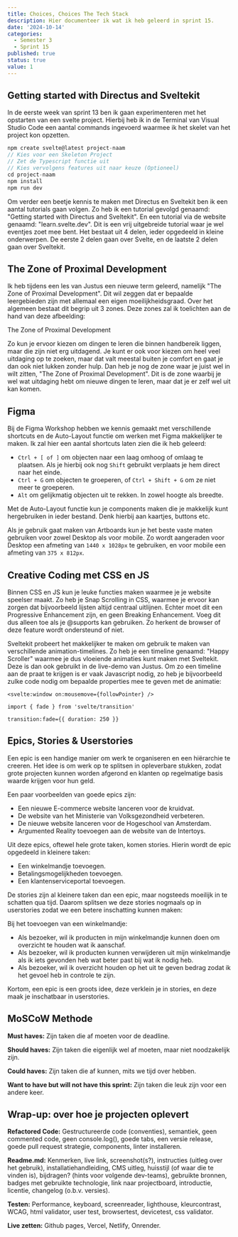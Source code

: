 ```yaml
---
title: Choices, Choices The Tech Stack
description: Hier documenteer ik wat ik heb geleerd in sprint 15.
date: '2024-10-14'
categories:
  - Semester 3
  - Sprint 15
published: true
status: true
value: 1
---
```




## Getting started with Directus and Sveltekit
In de eerste week van sprint 13 ben ik gaan experimenteren met het opstarten van een svelte project. Hierbij heb ik 
in de Terminal van Visual Studio Code een aantal commands ingevoerd waarmee ik het skelet van het project kon opzetten. 
<br>

````ts
npm create svelte@latest project-naam
// Kies voor een Skeleton Project
// Zet de Typescript functie uit
// Kies vervolgens features uit naar keuze (Optioneel)
cd project-naam
npm install
npm run dev
````
Om verder een beetje kennis te maken met Directus en Sveltekit ben ik een aantal tutorials gaan volgen.
Zo heb ik een tutorial gevolgd genaamd: "Getting started with Directus and Sveltekit". En een tutorial 
via de website genaamd: "learn.svelte.dev". Dit is een vrij uitgebreide tutorial waar je wel eventjes 
zoet mee bent. Het bestaat uit 4 delen, ieder opgedeeld in kleine onderwerpen. De eerste 2 delen gaan 
over Svelte, en de laatste 2 delen gaan over Sveltekit.

## The Zone of Proximal Development
Ik heb tijdens een les van Justus een nieuwe term geleerd, namelijk "The Zone of Proximal Development". Dit wil zeggen
dat er bepaalde leergebieden zijn met allemaal een eigen moeilijkheidsgraad. Over het algemeen bestaat dit begrip uit 3 zones.
Deze zones zal ik toelichten aan de hand van deze afbeelding:
<br>

The Zone of Proximal Development

Zo kun je ervoor kiezen om dingen te leren die binnen handbereik liggen, maar die zijn niet erg uitdagend. Je kunt er ook voor kiezen
om heel veel uitdaging op te zoeken, maar dat valt meestal buiten je comfort en gaat je dan ook niet lukken zonder hulp. Dan heb je nog
de zone waar je juist wel in wilt zitten, "The Zone of Proximal Development". Dit is de zone waarbij je wel wat uitdaging hebt om nieuwe 
dingen te leren, maar dat je er zelf wel uit kan komen.

## Figma 
Bij de Figma Workshop hebben we kennis gemaakt met verschillende shortcuts en de Auto-Layout functie om werken met Figma makkelijker te maken.
Ik zal hier een aantal shortcuts laten zien die ik heb geleerd:
- ``Ctrl + [ of ]`` om objecten naar een laag omhoog of omlaag te plaatsen. Als je hierbij ook nog ``Shift`` gebruikt verplaats je hem direct naar het einde.
- ``Ctrl + G`` om objecten te groeperen, of ``Ctrl + Shift + G`` om ze niet meer te groeperen.
- ``Alt`` om gelijkmatig objecten uit te rekken. In zowel hoogte als breedte.

Met de Auto-Layout functie kun je components maken die je makkelijk kunt hergebruiken in ieder bestand. Denk hierbij aan kaartjes, buttons etc. 

Als je gebruik gaat maken van Artboards kun je het beste vaste maten gebruiken voor zowel Desktop als voor mobile. Zo wordt aangeraden voor Desktop
een afmeting van ``1440 x 1028px`` te gebruiken, en voor mobile een afmeting van ``375 x 812px``.

## Creative Coding met CSS en JS
Binnen CSS en JS kun je leuke functies maken waarmee je je website speelser maakt. Zo heb je Snap Scrolling in CSS, waarmee je ervoor kan zorgen 
dat bijvoorbeeld lijsten altijd centraal uitlijnen. Echter moet dit een Progressive Enhancement zijn, en geen Breaking Enhancement. Voeg dit dus 
alleen toe als je @supports kan gebruiken. Zo herkent de browser of deze feature wordt ondersteund of niet.

Sveltekit probeert het makkelijker te maken om gebruik te maken van verschillende animation-timelines. Zo heb je een timeline genaamd: "Happy Scroller"
waarmee je dus vloeiende animaties kunt maken met Sveltekit. Deze is dan ook gebruikt in de live-demo van Justus. Om zo een timeline aan de praat te 
krijgen is er vaak Javascript nodig, zo heb je bijvoorbeeld zulke code nodig om bepaalde properties mee te geven met de animatie:

``<svelte:window on:mousemove={followPointer} />``

``import { fade } from 'svelte/transition'``

``transition:fade={{ duration: 250 }}``

## Epics, Stories & Userstories
Een epic is een handige manier om werk te organiseren en een hiërarchie te creeren. Het idee is om werk op te splitsen in 
opleverbare stukken, zodat grote projecten kunnen worden afgerond en klanten op regelmatige basis waarde krijgen voor hun geld.

Een paar voorbeelden van goede epics zijn:
- Een nieuwe E-commerce website lanceren voor de kruidvat.
- De website van het Ministerie van Volksgezondheid verbeteren.
- De nieuwe website lanceren voor de Hogeschool van Amsterdam.
- Argumented Reality toevoegen aan de website van de Intertoys.

Uit deze epics, oftewel hele grote taken, komen stories. Hierin wordt de epic opgedeeld in kleinere taken:
- Een winkelmandje toevoegen.
- Betalingsmogelijkheden toevoegen.
- Een klantenserviceportal toevoegen.

De stories zijn al kleinere taken dan een epic, maar nogsteeds moeilijk in te schatten qua tijd. Daarom splitsen
we deze stories nogmaals op in userstories zodat we een betere inschatting kunnen maken:

Bij het toevoegen van een winkelmandje:
- Als bezoeker, wil ik producten in mijn winkelmandje kunnen doen om overzicht te houden wat ik aanschaf.
- Als bezoeker, wil ik producten kunnen verwijderen uit mijn winkelmandje als ik iets gevonden heb wat beter past bij wat ik nodig heb.
- Als bezoeker, wil ik overzicht houden op het uit te geven bedrag zodat ik het gevoel heb in controle te zijn.

Kortom, een epic is een groots idee, deze verklein je in stories, en deze maak je inschatbaar in userstories.

## MoSCoW Methode
**Must haves:** Zijn taken die af moeten voor de deadline.

**Should haves:** Zijn taken die eigenlijk wel af moeten, maar niet noodzakelijk zijn.

**Could haves:** Zijn taken die af kunnen, mits we tijd over hebben.

**Want to have but will not have this sprint:** Zijn taken die leuk zijn voor een andere keer.

## Wrap-up: over hoe je projecten oplevert

**Refactored Code:** Gestructureerde code (conventies), semantiek, geen commented code, geen console.log(), goede tabs, een versie release, goede pull request strategie, components, linter installeren.  

**Readme.md:** Kenmerken, live link, screenshot(s?), instructies (uitleg over het gebruik), installatiehandleiding, CMS uitleg, huisstijl (of waar die te vinden is), bijdragen? (hints voor volgende dev-teams), gebruikte bronnen, badges met gebruikte technologie, link naar projectboard, introductie, licentie, changelog (o.b.v. versies).

**Testen:** Performance, keyboard, screenreader, lighthouse, kleurcontrast, WCAG, html validator, user test, browsertest, devicetest, css validator.

**Live zetten:** Github pages, Vercel, Netlify, Onrender.